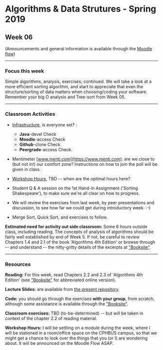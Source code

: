 # Algorithms & Data Strutures - Spring 2019

## Week 06

(Announcements and general information is available through the [Moodle flow](https://cphbusiness.mrooms.net/course/view.php?id=3150)) 

-----------------

### Focus this week
Simple algorithms, analysis, exercises; continued. We will take a look at a more efficient sorting algorithm, and start to appreciate that even the structure/sorting of data matters when choosing/coding your software. Remember your big O analysis and Tree-sort from Week 05.

-----------------

### Classroom Activities 

- [Infrastructure](www.menti.com), is everyone set? :

  * **Java**-devel Check
  * **Moodle**-access Check
  * **Github**-clone Check
  * **Peergrade**-access Check.

- Mentimeter [www.menti.com](https://www.menti.com): are we close to (but not in!) our comfort zone? Instructions on how to join the poll will be given in class.

- [Workshop Hours](www.menti.com), TBD -- when are the optimal hours here?

- Student Q & A session on the 1st Hand-in Assignment ('Sorting Shakespeare'), to make sure we're all clear on how to progress.
- We will review the exercises from last week, by peer presentations and discussion, to see how far we could get during introductory week. :-)
- Merge Sort, Quick Sort, and exercises to follow.


**Estimated need for activity out side classroom:** Some 6 hours outside class, including reading. The concepts of analysis of algorithms should be fairly well established by end of Week 5. If not, be careful to review Chapters 1.4 and 2.1 of the book 'Algorithms 4th Edition' or browse through -- and understand -- the nitty-gritty details of the excerpts at ["Booksite"](https://algs4.cs.princeton.edu/home/).

-----------------
### Resources

**Reading:** For this week, read Chapters 2.2 and 2.3 of 'Algorithms 4th Edition' (see ["Booksite"](https://algs4.cs.princeton.edu/home/) for abbreviated online version). 

**Lecture Slides:** are available from [the present repository](https://github.com/datsoftlyngby/soft2019spring-algorithms/blob/master/Weeklies/Week_06/Slides/02%20Introduction.pdf).

**Code:** you should go through the exercises **with your group**, from scratch, although some assistance is available through the ["Booksite"](https://algs4.cs.princeton.edu/home/).

**Classroom exercises:** TBD (to-be-determined) -- but will be taken in context of the chapter 2.2 of reading material.

**Workshop Hours:** I will be settling on a module during the week, where I will be stationed in a room/office space on the CPHBUS campus, so that we might get a chance to look over the things that you (or I) are wondering about. It will be announced on the Moodle Flow ASAP.
